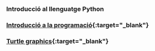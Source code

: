 ### Introducció al llenguatge Python

### [Introducció a la programació](intro.md){:target="_blank"}

### [Turtle graphics](turtle.md){:target="_blank"}






